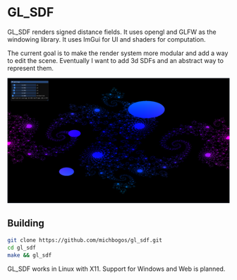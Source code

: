 # GL_SDF

GL_SDF renders signed distance fields. It uses opengl and GLFW as the windowing library. It uses ImGui for UI and shaders for computation.

The current goal is to make the render system more modular and add a way to edit the scene. Eventually I want to add 3d SDFs and an abstract way to represent them.

![gl_sdf demo image](demo.png "Some metaballs")

## Building

``` bash
git clone https://github.com/michbogos/gl_sdf.git
cd gl_sdf
make && gl_sdf
```

GL_SDF works in Linux with X11.
Support for Windows and Web is planned.